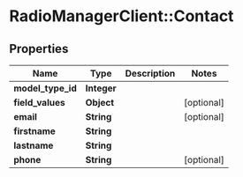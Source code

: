 # RadioManagerClient::Contact

## Properties
Name | Type | Description | Notes
------------ | ------------- | ------------- | -------------
**model_type_id** | **Integer** |  | 
**field_values** | **Object** |  | [optional] 
**email** | **String** |  | [optional] 
**firstname** | **String** |  | 
**lastname** | **String** |  | 
**phone** | **String** |  | [optional] 


